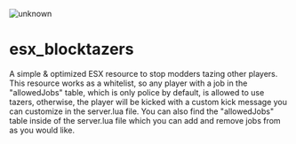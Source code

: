 ![unknown](https://user-images.githubusercontent.com/67253117/110873237-87c91000-828e-11eb-9a5b-7c28879a5d5a.png)
# esx_blocktazers
A simple &amp; optimized ESX resource to stop modders tazing other players. This resource works as a whitelist, so any player with a job in the "allowedJobs" table, which is only police by default, is allowed to use tazers, otherwise, the player will be kicked with a custom kick message you can customize in the server.lua file. You can also find the "allowedJobs" table inside of the server.lua file which you can add and remove jobs from as you would like.
